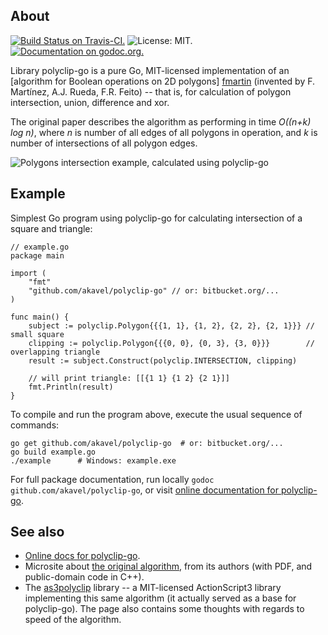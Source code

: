 About
-----

[![Build Status on Travis-CI.](https://travis-ci.org/akavel/polyclip-go.svg?branch=master)](https://travis-ci.org/akavel/polyclip-go)
![License: MIT.](https://img.shields.io/badge/license-MIT-orange.svg)
[![Documentation on godoc.org.](https://godoc.org/github.com/akavel/polyclip-go?status.svg)](https://godoc.org/github.com/akavel/polyclip-go)

Library polyclip-go is a pure Go, MIT-licensed implementation of an [algorithm for Boolean operations on 2D polygons] [fmartin] (invented by F. Martínez, A.J. Rueda, F.R. Feito) -- that is, for calculation of polygon intersection, union, difference and xor.

The original paper describes the algorithm as performing in time _O((n+k) log n)_, where _n_ is number of all edges of all polygons in operation, and _k_ is number of intersections of all polygon edges.

  [fmartin]: http://wwwdi.ujaen.es/~fmartin/bool_op.html

  ![](http://img684.imageshack.us/img684/5296/drawqk.png "Polygons intersection example, calculated using polyclip-go")

Example
-------

Simplest Go program using polyclip-go for calculating intersection of a square and triangle:

    // example.go
    package main
    
    import (
        "fmt"
        "github.com/akavel/polyclip-go" // or: bitbucket.org/...
    )
    
    func main() {
        subject := polyclip.Polygon{{{1, 1}, {1, 2}, {2, 2}, {2, 1}}} // small square
        clipping := polyclip.Polygon{{{0, 0}, {0, 3}, {3, 0}}}        // overlapping triangle
        result := subject.Construct(polyclip.INTERSECTION, clipping)

        // will print triangle: [[{1 1} {1 2} {2 1}]]
        fmt.Println(result)
    }

To compile and run the program above, execute the usual sequence of commands:

    go get github.com/akavel/polyclip-go  # or: bitbucket.org/...
    go build example.go
    ./example      # Windows: example.exe

For full package documentation, run locally `godoc github.com/akavel/polyclip-go`, or visit [online documentation for polyclip-go][godoc].
    
  [godoc]: http://godoc.org/github.com/akavel/polyclip-go
    
See also
--------
  * [Online docs for polyclip-go][godoc].
  * Microsite about [the original algorithm][fmartin], from its authors (with PDF, and public-domain code in C++).
  * The [as3polyclip] library -- a MIT-licensed ActionScript3 library implementing this same algorithm (it actually served as a base for polyclip-go). The page also contains some thoughts with regards to speed of the algorithm.
  
  [as3polyclip]: http://code.google.com/p/as3polyclip/
